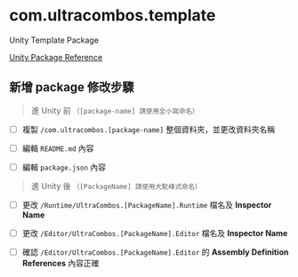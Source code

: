 # com.ultracombos.template

Unity Template Package

[Unity Package Reference](https://docs.unity3d.com/Packages/com.unity.package-manager-ui@latest)

## 新增 package 修改步驟

> 進 Unity 前 `（[package-name] 請使用全小寫命名）`

- [ ] 複製 `/com.ultracombos.[package-name]` 整個資料夾，並更改資料夾名稱

- [ ] 編輯 `README.md` 內容

- [ ] 編輯 `package.json` 內容

> 進 Unity 後 `（[PackageName] 請使用大駝峰式命名）`

- [ ] 更改 `/Runtime/UltraCombos.[PackageName].Runtime` 檔名及 **Inspector Name**

- [ ] 更改 `/Editor/UltraCombos.[PackageName].Editor` 檔名及 **Inspector Name**

- [ ] 確認 `/Editor/UltraCombos.[PackageName].Editor` 的 **Assembly Definition References** 內容正確
